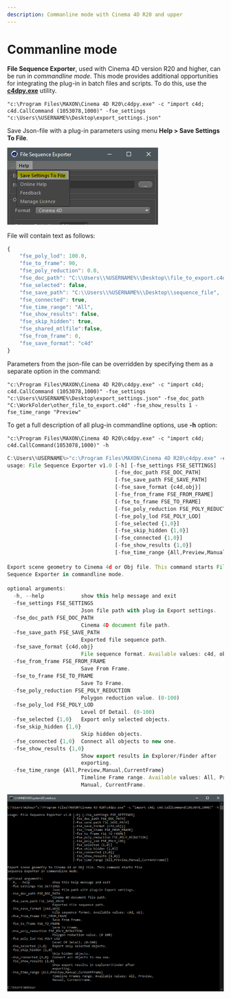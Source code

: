 ```yaml
---
description: Commanline mode with Cinema 4D R20 and upper
---
```


# Commanline mode

**File Sequence Exporter**, used with Cinema 4D version R20 and higher, can be run in _commandline mode_. This mode provides additional opportunities for integrating the plug-in in batch files and scripts. To do this, use the [**c4dpy.exe**](https://developers.maxon.net/docs/Cinema4DPythonSDK/html/manuals/introduction/python_c4dpy.html) utility.

```text
"c:\Program Files\MAXON\Cinema 4D R20\c4dpy.exe" -c "import c4d; c4d.CallCommand (1053078,1000)" -fse_settings "c:\Users\%USERNAME%\Desktop\export_settings.json"
```

Save Json-file with a plug-in parameters using menu **Help &gt; Save Settings To File**. 

![](../.gitbook/assets/image%20%281%29.png)

File will contain text as follows:

```javascript
{
	"fse_poly_lod": 100.0, 
	"fse_to_frame": 90, 
	"fse_poly_reduction": 0.0, 
	"fse_doc_path": "C:\\Users\\%USERNAME%\\Desktop\\file_to_export.c4d", 
	"fse_selected": false, 
	"fse_save_path": "C:\\Users\\%USERNAME%\\Desktop\\sequence_file", 
	"fse_connected": true, 
	"fse_time_range": "All", 
	"fse_show_results": false, 
	"fse_skip_hidden": true,
	"fse_shared_mtlfile":false, 
	"fse_from_frame": 0, 
	"fse_save_format": "c4d"
}
```



Parameters from the json-file can be overridden by specifying them as a separate option in the command:

```text
"c:\Program Files\MAXON\Cinema 4D R20\c4dpy.exe" -c "import c4d; c4d.CallCommand (1053078,1000)" -fse_settings "c:\Users\%USERNAME%\Desktop\export_settings.json" -fse_doc_path "C:\WorkFolder\other_file_to_export.c4d" -fse_show_results 1 -fse_time_range "Preview"
```

To get a full description of all plug-in commandline options, use **-h** option: 

```text
"c:\Program Files\MAXON\Cinema 4D R20\c4dpy.exe" -c "import c4d; c4d.CallCommand(1053078,1000)" -h
```

```typescript
C:\Users\%USERNAME%>"c:\Program Files\MAXON\Cinema 4D R20\c4dpy.exe" -c "import c4d; c4d.CallCommand(1053078,1000)" -h
usage: File Sequence Exporter v1.0 [-h] [-fse_settings FSE_SETTINGS]
                                   [-fse_doc_path FSE_DOC_PATH]
                                   [-fse_save_path FSE_SAVE_PATH]
                                   [-fse_save_format {c4d,obj}]
                                   [-fse_from_frame FSE_FROM_FRAME]
                                   [-fse_to_frame FSE_TO_FRAME]
                                   [-fse_poly_reduction FSE_POLY_REDUCTION]
                                   [-fse_poly_lod FSE_POLY_LOD]
                                   [-fse_selected {1,0}]
                                   [-fse_skip_hidden {1,0}]
                                   [-fse_connected {1,0}]
                                   [-fse_show_results {1,0}]
                                   [-fse_time_range {All,Preview,Manual,CurrentFrame}]

Export scene geometry to Cinema 4d or Obj file. This command starts File
Sequence Exporter in commandline mode.

optional arguments:
  -h, --help            show this help message and exit
  -fse_settings FSE_SETTINGS
                        Json file path with plug-in Export settings.
  -fse_doc_path FSE_DOC_PATH
                        Cinema 4D document file path.
  -fse_save_path FSE_SAVE_PATH
                        Exported file sequence path.
  -fse_save_format {c4d,obj}
                        File sequence format. Available values: c4d, obj.
  -fse_from_frame FSE_FROM_FRAME
                        Save From Frame.
  -fse_to_frame FSE_TO_FRAME
                        Save To Frame.
  -fse_poly_reduction FSE_POLY_REDUCTION
                        Polygon reduction value. (0-100)
  -fse_poly_lod FSE_POLY_LOD
                        Level Of Detail. (0-100)
  -fse_selected {1,0}   Export only selected objects.
  -fse_skip_hidden {1,0}
                        Skip hidden objects.
  -fse_connected {1,0}  Connect all objects to new one.
  -fse_show_results {1,0}
                        Show export results in Explorer/Finder after
                        exporting.
  -fse_time_range {All,Preview,Manual,CurrentFrame}
                        Timeline Frame range. Available values: All, Preview,
                        Manual, CurrentFrame.
```

![](../.gitbook/assets/image%20%282%29.png)





